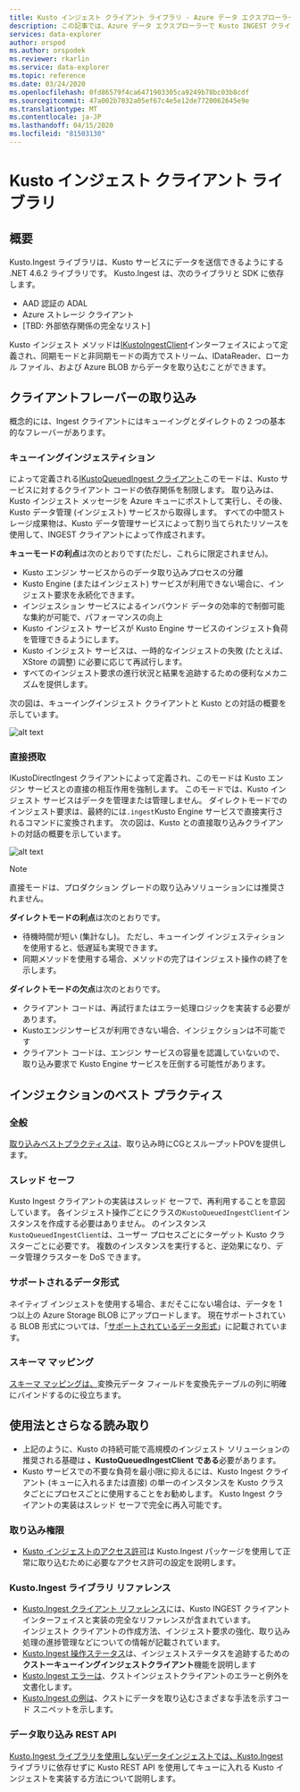 ```yaml
---
title: Kusto インジェスト クライアント ライブラリ - Azure データ エクスプローラー |マイクロソフトドキュメント
description: この記事では、Azure データ エクスプローラーで Kusto INGEST クライアント ライブラリについて説明します。
services: data-explorer
author: orspod
ms.author: orspodek
ms.reviewer: rkarlin
ms.service: data-explorer
ms.topic: reference
ms.date: 03/24/2020
ms.openlocfilehash: 0fd86579f4ca6471903305ca9249b78bc03b8cdf
ms.sourcegitcommit: 47a002b7032a05ef67c4e5e12de7720062645e9e
ms.translationtype: MT
ms.contentlocale: ja-JP
ms.lasthandoff: 04/15/2020
ms.locfileid: "81503130"
---
```

# <a name="kusto-ingest-client-library"></a>Kusto インジェスト クライアント ライブラリ

## <a name="overview"></a>概要
Kusto.Ingest ライブラリは、Kusto サービスにデータを送信できるようにする .NET 4.6.2 ライブラリです。
Kusto.Ingest は、次のライブラリと SDK に依存します。

* AAD 認証の ADAL
* Azure ストレージ クライアント
* [TBD: 外部依存関係の完全なリスト]

Kusto インジェスト メソッドは[IKustoIngestClient](kusto-ingest-client-reference.md#interface-ikustoingestclient)インターフェイスによって定義され、同期モードと非同期モードの両方でストリーム、IDataReader、ローカル ファイル、および Azure BLOB からデータを取り込むことができます。

## <a name="ingest-client-flavors"></a>クライアントフレーバーの取り込み
概念的には、Ingest クライアントにはキューイングとダイレクトの 2 つの基本的なフレーバーがあります。

### <a name="queued-ingestion"></a>キューイングインジェスティション
によって定義される[IKustoQueuedIngest クライアント](kusto-ingest-client-reference.md#interface-ikustoqueuedingestclient)このモードは、Kusto サービスに対するクライアント コードの依存関係を制限します。 取り込みは、Kusto インジェスト メッセージを Azure キューにポストして実行し、その後、Kusto データ管理 (インジェスト) サービスから取得します。 すべての中間ストレージ成果物は、Kusto データ管理サービスによって割り当てられたリソースを使用して、INGEST クライアントによって作成されます。

**キューモードの利点**は次のとおりです(ただし、これらに限定されません)。

* Kusto エンジン サービスからのデータ取り込みプロセスの分離
* Kusto Engine (またはインジェスト) サービスが利用できない場合に、インジェスト要求を永続化できます。
* インジェスション サービスによるインバウンド データの効率的で制御可能な集約が可能で、パフォーマンスの向上
* Kusto インジェスト サービスが Kusto Engine サービスのインジェスト負荷を管理できるようにします。
* Kusto インジェスト サービスは、一時的なインジェストの失敗 (たとえば、XStore の調整) に必要に応じて再試行します。
* すべてのインジェスト要求の進行状況と結果を追跡するための便利なメカニズムを提供します。

次の図は、キューイングインジェスト クライアントと Kusto との対話の概要を示しています。

![alt text](../images/queued-ingest.jpg "キューイングインジェスト")

### <a name="direct-ingestion"></a>直接摂取
IKustoDirectIngest クライアントによって定義され、このモードは Kusto エンジン サービスとの直接の相互作用を強制します。 このモードでは、Kusto インジェスト サービスはデータを管理または管理しません。 ダイレクトモードでのインジェスト要求は、最終的には`.ingest`Kusto Engine サービスで直接実行されるコマンドに変換されます。
次の図は、Kusto との直接取り込みクライアントの対話の概要を示しています。

![alt text](../images/direct-ingest.jpg "直接摂取")

> [!NOTE]
> 直接モードは、プロダクション グレードの取り込みソリューションには推奨されません。

**ダイレクトモードの利点**は次のとおりです。

* 待機時間が短い (集計なし)。 ただし、キューイング インジェスティションを使用すると、低遅延も実現できます。
* 同期メソッドを使用する場合、メソッドの完了はインジェスト操作の終了を示します。

**ダイレクトモードの欠点**は次のとおりです。

* クライアント コードは、再試行またはエラー処理ロジックを実装する必要があります。
* Kustoエンジンサービスが利用できない場合、インジェクションは不可能です
* クライアント コードは、エンジン サービスの容量を認識していないので、取り込み要求で Kusto Engine サービスを圧倒する可能性があります。

## <a name="ingestion-best-practices"></a>インジェクションのベスト プラクティス

### <a name="general"></a>全般
[取り込みベストプラクティスは](kusto-ingest-best-practices.md)、取り込み時にCGとスループットPOVを提供します。

### <a name="thread-safety"></a>スレッド セーフ
Kusto Ingest クライアントの実装はスレッド セーフで、再利用することを意図しています。 各インジェスト操作ごとにクラスの`KustoQueuedIngestClient`インスタンスを作成する必要はありません。 のインスタンス`KustoQueuedIngestClient`は、ユーザー プロセスごとにターゲット Kusto クラスターごとに必要です。 複数のインスタンスを実行すると、逆効果になり、データ管理クラスターを DoS できます。

### <a name="supported-data-formats"></a>サポートされるデータ形式
ネイティブ インジェストを使用する場合、まだそこにない場合は、データを 1 つ以上の Azure Storage BLOB にアップロードします。 現在サポートされている BLOB 形式については、「[サポートされているデータ形式](https://docs.microsoft.com/azure/data-explorer/ingestion-supported-formats)」に記載されています。

### <a name="schema-mapping"></a>スキーマ マッピング
[スキーマ マッピングは、](../../management/mappings.md)変換元データ フィールドを変換先テーブルの列に明確にバインドするのに役立ちます。

## <a name="usage-and-further-reading"></a>使用法とさらなる読み取り

* 上記のように、Kusto の持続可能で高規模のインジェスト ソリューションの推奨される基礎は **、KustoQueuedIngestClient である**必要があります。
* Kusto サービスでの不要な負荷を最小限に抑えるには、Kusto Ingest クライアント (キューに入れるまたは直接) の単一のインスタンスを Kusto クラスタごとにプロセスごとに使用することをお勧めします。 Kusto Ingest クライアントの実装はスレッド セーフで完全に再入可能です。

### <a name="ingestion-permissions"></a>取り込み権限
* [Kusto インジェストのアクセス許可](kusto-ingest-client-permissions.md)は Kusto.Ingest パッケージを使用して正常に取り込むために必要なアクセス許可の設定を説明します。

### <a name="kustoingest-library-reference"></a>Kusto.Ingest ライブラリ リファレンス
* [Kusto.Ingest クライアント リファレンス](kusto-ingest-client-reference.md)には、Kusto INGEST クライアント インターフェイスと実装の完全なリファレンスが含まれています。<BR>インジェスト クライアントの作成方法、インジェスト要求の強化、取り込み処理の進捗管理などについての情報が記載されています。
* [Kusto.Ingest 操作ステータス](kusto-ingest-client-status.md)は、インジェストステータスを追跡するための**クストーキューイングインジェストクライアント**機能を説明します
* [Kusto.Ingest エラーは](kusto-ingest-client-errors.md)、クストインジェストクライアントのエラーと例外を文書化します。
* [Kusto.Ingest の例は](kusto-ingest-client-examples.md)、クストにデータを取り込むさまざまな手法を示すコード スニペットを示します。

### <a name="data-ingestion-rest-apis"></a>データ取り込み REST API
[Kusto.Ingest ライブラリを使用しないデータインジェストでは、Kusto.Ingest](kusto-ingest-client-rest.md)ライブラリに依存せずに Kusto REST API を使用してキューに入れる Kusto インジェストを実装する方法について説明します。

